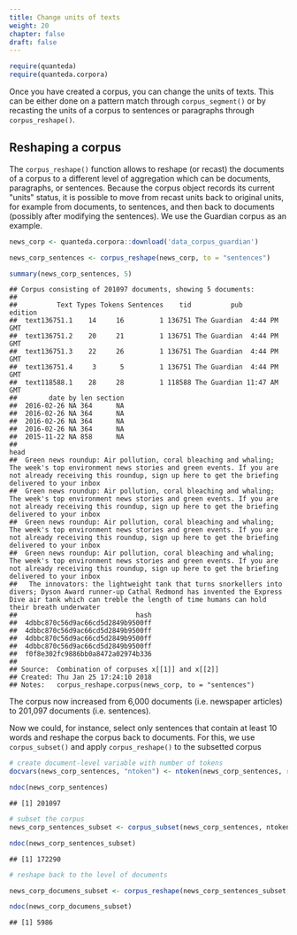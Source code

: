 ```yaml
---
title: Change units of texts
weight: 20
chapter: false
draft: false
---
```




```r
require(quanteda)
require(quanteda.corpora)
```

Once you have created a corpus, you can change the units of texts. This can be either done on a pattern match through `corpus_segment()` or by recasting the units of a corpus to sentences or paragraphs through `corpus_reshape()`.


## Reshaping a corpus

The `corpus_reshape()` function allows to reshape (or recast) the documents of a corpus to a different level of aggregation which can be documents, paragraphs, or sentences. Because the corpus object records its current "units" status, it is possible to move from recast units back to original units, for example from documents, to sentences, and then back to documents (possibly after modifying the sentences). We use the Guardian corpus as an example.


```r
news_corp <- quanteda.corpora::download('data_corpus_guardian')

news_corp_sentences <- corpus_reshape(news_corp, to = "sentences")

summary(news_corp_sentences, 5)
```

```
## Corpus consisting of 201097 documents, showing 5 documents:
## 
##          Text Types Tokens Sentences    tid          pub      edition
##  text136751.1    14     16         1 136751 The Guardian  4:44 PM GMT
##  text136751.2    20     21         1 136751 The Guardian  4:44 PM GMT
##  text136751.3    22     26         1 136751 The Guardian  4:44 PM GMT
##  text136751.4     3      5         1 136751 The Guardian  4:44 PM GMT
##  text118588.1    28     28         1 118588 The Guardian 11:47 AM GMT
##        date by len section
##  2016-02-26 NA 364      NA
##  2016-02-26 NA 364      NA
##  2016-02-26 NA 364      NA
##  2016-02-26 NA 364      NA
##  2015-11-22 NA 858      NA
##                                                                                                                                                                                                                               head
##  Green news roundup: Air pollution, coral bleaching and whaling; The week's top environment news stories and green events. If you are not already receiving this roundup, sign up here to get the briefing delivered to your inbox
##  Green news roundup: Air pollution, coral bleaching and whaling; The week's top environment news stories and green events. If you are not already receiving this roundup, sign up here to get the briefing delivered to your inbox
##  Green news roundup: Air pollution, coral bleaching and whaling; The week's top environment news stories and green events. If you are not already receiving this roundup, sign up here to get the briefing delivered to your inbox
##  Green news roundup: Air pollution, coral bleaching and whaling; The week's top environment news stories and green events. If you are not already receiving this roundup, sign up here to get the briefing delivered to your inbox
##   The innovators: the lightweight tank that turns snorkellers into divers; Dyson Award runner-up Cathal Redmond has invented the Express Dive air tank which can treble the length of time humans can hold their breath underwater
##                              hash
##  4dbbc870c56d9ac66cd5d2849b9500ff
##  4dbbc870c56d9ac66cd5d2849b9500ff
##  4dbbc870c56d9ac66cd5d2849b9500ff
##  4dbbc870c56d9ac66cd5d2849b9500ff
##  f0f8e302fc9886bb0a8472a02974b336
## 
## Source:  Combination of corpuses x[[1]] and x[[2]]
## Created: Thu Jan 25 17:24:10 2018
## Notes:   corpus_reshape.corpus(news_corp, to = "sentences")
```

The corpus now increased from 6,000 documents (i.e. newspaper articles) to 201,097 documents (i.e. sentences).

Now we could, for instance, select only sentences that contain at least 10 words and reshape the corpus back to documents. For this, we use `corpus_subset()` and apply `corpus_reshape()` to the subsetted corpus


```r
# create document-level variable with number of tokens
docvars(news_corp_sentences, "ntoken") <- ntoken(news_corp_sentences, remove_punct = TRUE)

ndoc(news_corp_sentences)
```

```
## [1] 201097
```

```r
# subset the corpus
news_corp_sentences_subset <- corpus_subset(news_corp_sentences, ntoken >= 10)

ndoc(news_corp_sentences_subset)
```

```
## [1] 172290
```

```r
# reshape back to the level of documents

news_corp_documens_subset <- corpus_reshape(news_corp_sentences_subset, to = "documents")

ndoc(news_corp_documens_subset)
```

```
## [1] 5986
```

